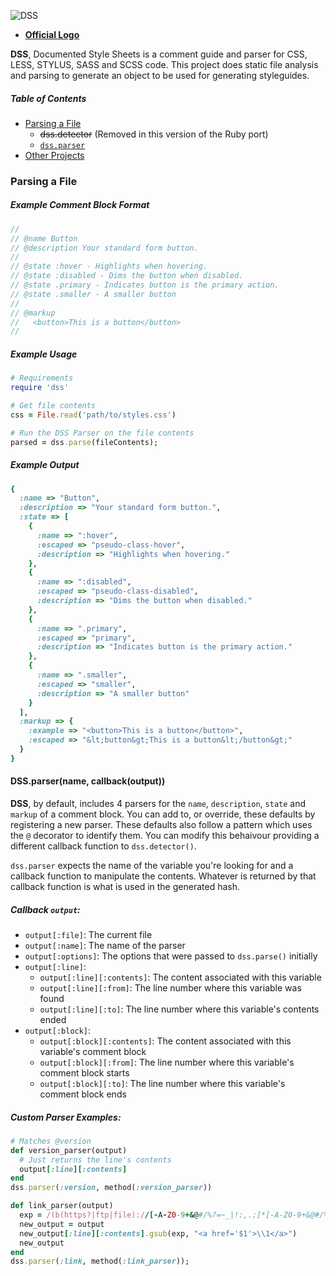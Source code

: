 ![DSS](http://cl.ly/image/2p0C122U0N32/logo.png)
- **[Official Logo](http://cl.ly/image/2p0C122U0N32/logo.png)**

**DSS**, Documented Style Sheets is a comment guide and parser for CSS, LESS, STYLUS, SASS and SCSS code. This project does static file analysis and parsing to generate an object to be used for generating styleguides.


##### Table of Contents

- [Parsing a File](#parsing-a-file)
  - ~~dss.detector~~ (Removed in this version of the Ruby port)
  - [`dss.parser`](#dssparser-name-callback-)
- [Other Projects](#other-projects)

### Parsing a File

##### Example Comment Block Format


```scss
//
// @name Button
// @description Your standard form button.
//
// @state :hover - Highlights when hovering.
// @state :disabled - Dims the button when disabled.
// @state .primary - Indicates button is the primary action.
// @state .smaller - A smaller button
//
// @markup
//   <button>This is a button</button>
//
````

##### Example Usage

```ruby
# Requirements
require 'dss'

# Get file contents
css = File.read('path/to/styles.css')

# Run the DSS Parser on the file contents
parsed = dss.parse(fileContents);
````

##### Example Output
```ruby
{
  :name => "Button",
  :description => "Your standard form button.",
  :state => [
    {
      :name => ":hover",
      :escaped => "pseudo-class-hover",
      :description => "Highlights when hovering."
    },
    {
      :name => ":disabled",
      :escaped => "pseudo-class-disabled",
      :description => "Dims the button when disabled."
    },
    {
      :name => ".primary",
      :escaped => "primary",
      :description => "Indicates button is the primary action."
    },
    {
      :name => ".smaller",
      :escaped => "smaller",
      :description => "A smaller button"
    }
  ],
  :markup => {
    :example => "<button>This is a button</button>",
    :escaped => "&lt;button&gt;This is a button&lt;/button&gt;"
  }
}
````

#### DSS.parser(name, callback(output))

**DSS**, by default, includes 4 parsers for the `name`, `description`, `state` and `markup` of a comment block. You can add to, or override, these defaults by registering a new parser. These defaults also follow a pattern which uses the `@` decorator to identify them. You can modify this behaivour providing a different callback function to `dss.detector()`.

`dss.parser` expects the name of the variable you're looking for and a callback function to manipulate the contents. Whatever is returned by that callback function is what is used in the generated hash.

##### Callback `output`:

- `output[:file]`: The current file
- `output[:name]`: The name of the parser
- `output[:options]`: The options that were passed to `dss.parse()` initially
- `output[:line]`:
  - `output[:line][:contents]`: The content associated with this variable
  - `output[:line][:from]`: The line number where this variable was found
  - `output[:line][:to]`: The line number where this variable's contents ended
- `output[:block]`:
  - `output[:block][:contents]`: The content associated with this variable's comment block
  - `output[:block][:from]`: The line number where this variable's comment block starts
  - `output[:block][:to]`: The line number where this variable's comment block ends


##### Custom Parser Examples:

```ruby
# Matches @version
def version_parser(output)
  # Just returns the line's contents
  output[:line][:contents]
end
dss.parser(:version, method(:version_parser))
````

```ruby
def link_parser(output)
  exp = /(b(https?|ftp|file)://[-A-Z0-9+&@#/%?=~_|!:,.;]*[-A-Z0-9+&@#/%=~_|])/i
  new_output = output
  new_output[:line][:contents].gsub(exp, "<a href='$1'>\\1</a>")
  new_output
end
dss.parser(:link, method(:link_parser));
````
